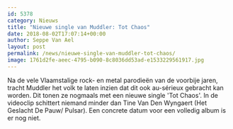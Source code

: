 ```yaml
---
id: 5378
category: Nieuws
title: "Nieuwe single van Muddler: Tot Chaos"
date: 2018-08-02T17:07:14+00:00
author: Seppe Van Ael
layout: post
permalink: /news/nieuwe-single-van-muddler-tot-chaos/
image: 1761d2fe-aeec-4795-b090-8c8036dd53ad-e1533229561917.jpg
---
```

Na de vele Vlaamstalige rock- en metal parodieën van de voorbije jaren, tracht Muddler het volk te laten inzien dat dit ook au-sérieux gebracht kan worden. Dit tonen ze nogmaals met een nieuwe single 'Tot Chaos'. In de videoclip schittert niemand minder dan Tine Van Den Wyngaert (Het Geslacht De Pauw/ Pulsar). Een concrete datum voor een volledig album is er nog niet.
